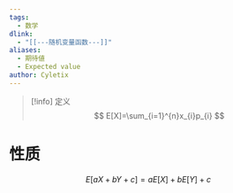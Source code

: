 ```yaml
---
tags:
  - 数学
dlink:
  - "[[---随机变量函数---]]"
aliases:
  - 期待値
  - Expected value
author: Cyletix
---
```

>[!info] 定义
> $$
> E[X]=\sum_{i=1}^{n}x_{i}p_{i}
> $$
# 性质
$$E[aX+bY+c]=aE[X]+bE[Y]+c$$

